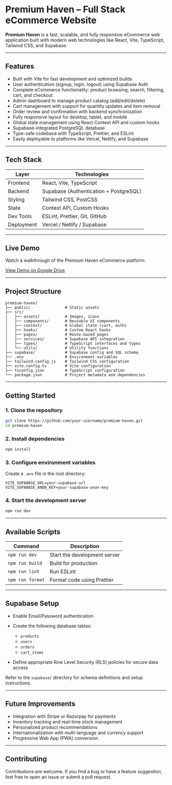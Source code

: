 

# Premium Haven – Full Stack eCommerce Website

**Premium Haven** is a fast, scalable, and fully responsive eCommerce web application built with modern web technologies like React, Vite, TypeScript, Tailwind CSS, and Supabase.

---

## Features

* Built with Vite for fast development and optimized builds
* User authentication (signup, login, logout) using Supabase Auth
* Complete eCommerce functionality: product browsing, search, filtering, cart, and checkout
* Admin dashboard to manage product catalog (add/edit/delete)
* Cart management with support for quantity updates and item removal
* Order review and confirmation with backend synchronization
* Fully responsive layout for desktop, tablet, and mobile
* Global state management using React Context API and custom hooks
* Supabase-integrated PostgreSQL database
* Type-safe codebase with TypeScript, Prettier, and ESLint
* Easily deployable to platforms like Vercel, Netlify, and Supabase

---

## Tech Stack

| Layer      | Technologies                           |
| ---------- | -------------------------------------- |
| Frontend   | React, Vite, TypeScript                |
| Backend    | Supabase (Authentication + PostgreSQL) |
| Styling    | Tailwind CSS, PostCSS                  |
| State      | Context API, Custom Hooks              |
| Dev Tools  | ESLint, Prettier, Git, GitHub          |
| Deployment | Vercel / Netlify / Supabase            |

---

## Live Demo

Watch a walkthrough of the Premium Haven eCommerce platform:

[View Demo on Google Drive](https://drive.google.com/file/d/1jYAmLT_0yivvEoo5G1fIw9uPgAHwBhO4/view?usp=sharing)

---

## Project Structure

```
premium-haven/
├── public/               # Static assets
├── src/
│   ├── assets/           # Images, icons
│   ├── components/       # Reusable UI components
│   ├── context/          # Global state (cart, auth)
│   ├── hooks/            # Custom React hooks
│   ├── pages/            # Route-based pages
│   ├── services/         # Supabase API integration
│   ├── types/            # TypeScript interfaces and types
│   └── utils/            # Utility functions
├── supabase/             # Supabase config and SQL schema
├── .env                  # Environment variables
├── tailwind.config.js    # Tailwind CSS configuration
├── vite.config.ts        # Vite configuration
├── tsconfig.json         # TypeScript configuration
└── package.json          # Project metadata and dependencies
```

---

## Getting Started

### 1. Clone the repository

```bash
git clone https://github.com/your-username/premium-haven.git
cd premium-haven
```

### 2. Install dependencies

```bash
npm install
```

### 3. Configure environment variables

Create a `.env` file in the root directory:

```
VITE_SUPABASE_URL=your-supabase-url
VITE_SUPABASE_ANON_KEY=your-supabase-anon-key
```

### 4. Start the development server

```bash
npm run dev
```

---

## Available Scripts

| Command          | Description                  |
| ---------------- | ---------------------------- |
| `npm run dev`    | Start the development server |
| `npm run build`  | Build for production         |
| `npm run lint`   | Run ESLint                   |
| `npm run format` | Format code using Prettier   |

---

## Supabase Setup

* Enable Email/Password authentication
* Create the following database tables:

  * `products`
  * `users`
  * `orders`
  * `cart_items`
* Define appropriate Row Level Security (RLS) policies for secure data access

Refer to the `supabase/` directory for schema definitions and setup instructions.

---

## Future Improvements

* Integration with Stripe or Razorpay for payments
* Inventory tracking and real-time stock management
* Personalized product recommendations
* Internationalization with multi-language and currency support
* Progressive Web App (PWA) conversion

---

## Contributing

Contributions are welcome. If you find a bug or have a feature suggestion, feel free to open an issue or submit a pull request.


